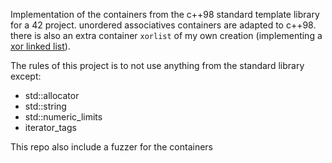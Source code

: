 Implementation of the containers from the c++98 standard template library for a 42 project. unordered associatives containers are adapted to c++98. there is also an extra container `xorlist` of my own creation (implementing a [xor linked list](https://en.wikipedia.org/wiki/XOR_linked_list)).

The rules of this project is to not use anything from the standard library except: 
- std::allocator
- std::string
- std::numeric_limits
- iterator_tags

This repo also include a fuzzer for the containers
